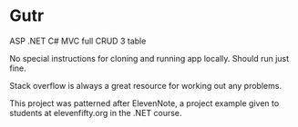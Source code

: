 # Gutr
ASP .NET C# MVC full CRUD 3 table



No special instructions for cloning and running app locally. Should run just fine.

Stack overflow is always a great resource for working out any problems.

This project was patterned after ElevenNote, a project example given to students at elevenfifty.org in the .NET course.
